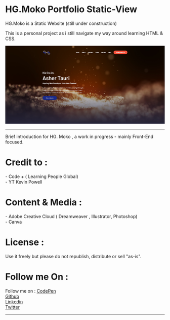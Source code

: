 # HG.Moko Portfolio Static-View
HG.Moko is a Static Website (still under construction)

This is a personal project as i still navigate my way around learning HTML & CSS.

![screenshot](https://github.com/codewithace-Asher/portfolio.github.io/blob/a87629f7b0e780aa43b11c338f00aa324d695017/codewithace-screenshot.jpg)

---
Brief introduction for HG. Moko , a work in progress - mainly Front-End focused. 

<h1>Credit to : </h1>
- Code + ( Learning People Global)<br>
- YT Kevin Powell

<h1>Content & Media : </h1>
- Adobe Creative Cloud ( Dreamweaver , Illustrator, Photoshop)<br>
- Canva

<h1>License : </h1>
Use it freely but please do not republish, distribute or sell "as-is".


<h1>Follow me On : </h1>
Follow me on : 
<a href="https://codepen.io/_AC3" target="blank">CodePen</a><br>
<a href="https://github.com/codewithace-Asher" target="blank">Github</a><br>
<a href="https://www.linkedin.com/in/codewithace-asher/" target="blank">Linkedin</a><br>
<a href="https://twitter.com/asher_dev_" target="blank">Twitter</a><br>

---

